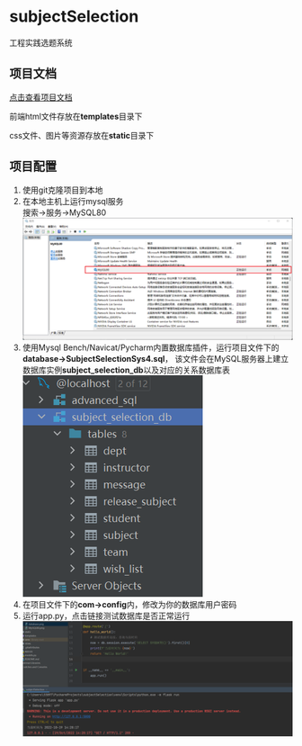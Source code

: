 # subjectSelection
 工程实践选题系统

## 项目文档  
[点击查看项目文档](https://note.youdao.com/s/Z4NKGtb9)

前端html文件存放在**templates**目录下

css文件、图片等资源存放在**static**目录下

## 项目配置
1. 使用git克隆项目到本地
2. 在本地主机上运行mysql服务  
搜索->服务->MySQL80
![img.png](ReadMeAssests/MySQL80.png)
3. 使用Mysql Bench/Navicat/Pycharm内置数据库插件，运行项目文件下的**database->SubjectSelectionSys4.sql**，
该文件会在MySQL服务器上建立数据库实例**subject_selection_db**以及对应的关系数据库表
![img.png](ReadMeAssests/database.png)
4. 在项目文件下的**com->config**内，修改为你的数据库用户密码
5. 运行app.py，点击链接测试数据库是否正常运行
![img.png](ReadMeAssests/test_database.png)


